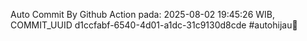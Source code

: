 Auto Commit By Github Action pada: 2025-08-02 19:45:26 WIB, COMMIT_UUID d1ccfabf-6540-4d01-a1dc-31c9130d8cde #autohijau🗿
